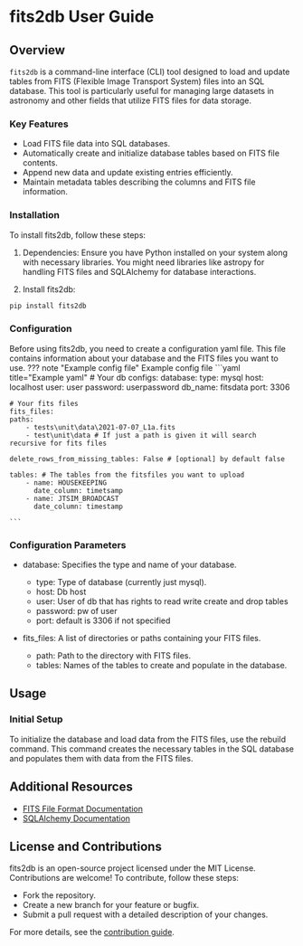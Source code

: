 # fits2db User Guide
## Overview
`fits2db` is a command-line interface (CLI) tool designed to load and update tables from FITS (Flexible Image Transport System) files into an SQL database. This tool is particularly useful for managing large datasets in astronomy and other fields that utilize FITS files for data storage.

### Key Features

- Load FITS file data into SQL databases.
- Automatically create and initialize database tables based on FITS file contents.
- Append new data and update existing entries efficiently.
- Maintain metadata tables describing the columns and FITS file information.

### Installation
To install fits2db, follow these steps:

1. Dependencies: Ensure you have Python installed on your system along with necessary libraries. You might need libraries like astropy for handling FITS files and SQLAlchemy for database interactions.

2. Install fits2db:

```bash title="pip installation"
pip install fits2db
```

### Configuration
Before using fits2db, you need to create a configuration yaml file. This file contains information about your database and the FITS files you want to use.
??? note "Example config file"
    Example config file
    ```yaml title="Example yaml"
    # Your db configs:
    database:
    type: mysql
    host: localhost
    user: user
    password: userpassword
    db_name: fitsdata
    port: 3306

    # Your fits files
    fits_files:
    paths:
        - tests\unit\data\2021-07-07_L1a.fits
        - test\unit\data # If just a path is given it will search recursive for fits files
    
    delete_rows_from_missing_tables: False # [optional] by default false

    tables: # The tables from the fitsfiles you want to upload
        - name: HOUSEKEEPING
          date_column: timetsamp
        - name: JTSIM_BROADCAST
          date_column: timestamp

    ```
### Configuration Parameters

- database: Specifies the type and name of your database.
    - type: Type of database (currently just mysql).
    - host: Db host
    - user: User of db that has rights to read write create and drop tables
    - password: pw of user
    - port: default is 3306 if not specified

- fits_files: A list of directories or paths containing your FITS files.
    - path: Path to the directory with FITS files.
    - tables: Names of the tables to create and populate in the database.

## Usage
### Initial Setup

To initialize the database and load data from the FITS files, use the rebuild command. This command creates the necessary tables in the SQL database and populates them with data from the FITS files.

## Additional Resources

- [FITS File Format Documentation](https://fits.gsfc.nasa.gov/fits_documentation.html)
- [SQLAlchemy Documentation](https://www.sqlalchemy.org/)

## License and Contributions

fits2db is an open-source project licensed under the MIT License. Contributions are welcome! To contribute, follow these steps:

- Fork the repository.
- Create a new branch for your feature or bugfix.
- Submit a pull request with a detailed description of your changes.

For more details, see the [contribution guide](../contribution/contribution.md).
